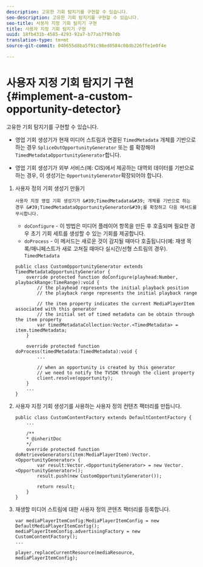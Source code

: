 ```yaml
---
description: 고유한 기회 탐지기를 구현할 수 있습니다.
seo-description: 고유한 기회 탐지기를 구현할 수 있습니다.
seo-title: 사용자 지정 기회 탐지기 구현
title: 사용자 지정 기회 탐지기 구현
uuid: 18fb431b-4585-4293-92a7-b77ab7f9b7db
translation-type: tm+mt
source-git-commit: 040655d8ba5f91c98ed0584c08db226ffe1e0f4e

---
```



# 사용자 지정 기회 탐지기 구현{#implement-a-custom-opportunity-detector}

고유한 기회 탐지기를 구현할 수 있습니다.

* 영업 기회 생성기가 현재 미디어 스트림과 연결된 `TimedMetadata` 개체를 기반으로 하는 경우 `SpliceOutOpportunityGenerator` 또는 를 확장해야 `TimedMetadataOpportunityGenerator`합니다.

* 영업 기회 생성기가 외부 서비스(예: CIS)에서 제공하는 대역외 데이터를 기반으로 하는 경우, 이 생성기는 `OpportunityGenerator`확장되어야 합니다.

1. 사용자 정의 기회 생성기 만들기

       사용자 지정 영업 기회 생성기가 &#39;TimedMetadata&#39; 개체를 기반으로 하는 경우 &#39;TimedMetadataOpportunityGenerator&#39;를 확장하고 다음 메서드를 무시합니다.
   
   * `doConfigure` - 이 방법은 미디어 플레이어 항목을 만든 후 호출되며 필요한 경우 초기 기회 세트를 생성할 수 있는 기회를 제공합니다.
   * `doProcess` - 이 메서드는 새로운 것이 감지될 때마다 호출됩니다(예: 재생 목록/매니페스트가 새로 고쳐질 때마다 실시간/선형 스트림의 경우). `TimedMetadata`

   ```
   public class CustomOpportunityGenerator extends TimedMetadataOpportunityGenerator { 
       override protected function doConfigure(playhead:Number, playbackRange:TimeRange):void { 
           // the playhead represents the initial playback position 
           // the playback range represents the initial playback range 
   
           // the item property indicates the current MediaPlayerItem associated with this generator 
           // the initial set of timed metadata can be obtain through the item property 
           var timedMetadataCollection:Vector.<TimedMetadata> = item.timedMetadata; 
       } 
   
       override protected function doProcess(timedMetadata:TimedMetadata):void { 
           ... 
   
           // when an opportunity is created by this generator 
           // we need to notify the TVSDK through the client property 
           client.resolve(opportunity); 
       }  
       ... 
   }
   ```

1. 사용자 지정 기회 생성기를 사용하는 사용자 정의 컨텐츠 팩터리를 만듭니다.

   ```
   public class CustomContentFactory extends DefaultContentFactory { 
       ... 
   
       /** 
       * @inheritDoc 
       */ 
       override protected function doRetrieveGenerators(item:MediaPlayerItem):Vector.<OpportunityGenerator> { 
           var result:Vector.<OpportunityGenerator> = new Vector.<OpportunityGenerator>(); 
           result.push(new CustomOpportunityGenerator()); 
   
           return result; 
       } 
   }
   ```

1. 재생할 미디어 스트림에 대한 사용자 정의 콘텐츠 팩터리를 등록합니다.

   ```
   var mediaPlayerItemConfig:MediaPlayerItemConfig = new DefaultMediaPlayerItemConfig(); 
   mediaPlayerItemConfig.advertisingFactory = new CustomContentFactory(); 
   ... 
   
   player.replaceCurrentResource(mediaResource, mediaPlayerItemConfig);
   ```

